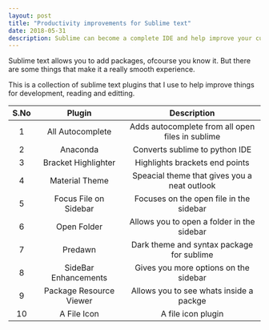 ```yaml
---
layout: post
title: "Productivity improvements for Sublime text"
date: 2018-05-31
description: Sublime can become a complete IDE and help improve your current productivity.
---
```


Sublime text allows you to add packages, ofcourse you know it. But there are some things that make it a really smooth experience.

This is a collection of sublime text plugins that I use to help improve things for development, reading and editting.

| S.No | Plugin                 | Description                                      |
|:----:|:----------------------:|:------------------------------------------------:|
| 1    | All Autocomplete       | Adds autocomplete from all open files in sublime |
| 2    | Anaconda               | Converts sublime to python IDE                   |
| 3    | Bracket Highlighter    | Highlights brackets end points                   |
| 4    | Material Theme         | Speacial theme that gives you a neat outlook     |
| 5    | Focus File on Sidebar  | Focuses on the open file in the sidebar          |
| 6    | Open Folder            | Allows you to open a folder in the sidebar       |
| 7    | Predawn                | Dark theme and syntax package for sublime        |
| 8    | SideBar Enhancements   | Gives you more options on the sidebar            |
| 9    | Package Resource Viewer| Allows you to see whats inside a packge          |
| 10   | A File Icon            | A file icon plugin                               |


